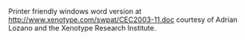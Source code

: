 Printer friendly windows word version at
<http://www.xenotype.com/swpat/CEC2003-11.doc> courtesy of Adrian Lozano
and the Xenotype Research Institute.
